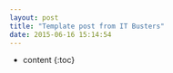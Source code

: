 ```yaml
---
layout: post
title: "Template post from IT Busters"
date: 2015-06-16 15:14:54
---
```


* content
{:toc}



